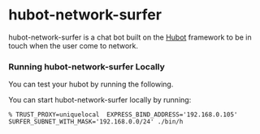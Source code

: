 # hubot-network-surfer

hubot-network-surfer is a chat bot built on the [Hubot][hubot] framework to be in touch when the user come to network.

[hubot]: http://hubot.github.com

### Running hubot-network-surfer Locally

You can test your hubot by running the following.

You can start hubot-network-surfer locally by running:

    % TRUST_PROXY=uniquelocal  EXPRESS_BIND_ADDRESS='192.168.0.105'  SURFER_SUBNET_WITH_MASK='192.168.0.0/24' ./bin/h
